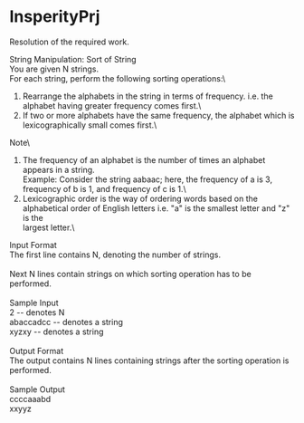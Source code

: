 # InsperityPrj

Resolution of the required work.

String Manipulation: Sort of String\
You are given N strings.\
For each string, perform the following sorting operations:\
1. Rearrange the alphabets in the string in terms of frequency. i.e. the alphabet having greater frequency comes first.\
2. If two or more alphabets have the same frequency, the alphabet which is lexicographically small comes first.\

Note\
1. The frequency of an alphabet is the number of times an alphabet appears in a string.\
Example: Consider the string aabaac; here, the frequency of a is 3, frequency of b is 1, and frequency of c is 1.\
2. Lexicographic order is the way of ordering words based on the alphabetical order of English letters i.e. "a" is the smallest letter and "z" is the\
largest letter.\

Input Format\
The first line contains N, denoting the number of strings.\
\
Next N lines contain strings on which sorting operation has to be performed.\
\
Sample Input\
2 -- denotes N\
abaccadcc -- denotes a string\
xyzxy -- denotes a string\
\
Output Format\
The output contains N lines containing strings after the sorting operation is performed.\
\
Sample Output\
ccccaaabd\
xxyyz
